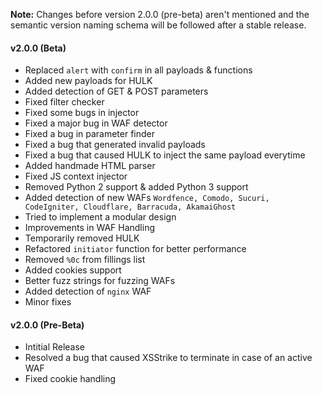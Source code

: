 **Note:** Changes before version 2.0.0 (pre-beta) aren't mentioned and the semantic version naming schema will be followed after a stable release.

#### v2.0.0 (Beta)
- Replaced `alert` with `confirm` in all payloads & functions
- Added new payloads for HULK
- Added detection of GET & POST parameters
- Fixed filter checker
- Fixed some bugs in injector
- Fixed a major bug in WAF detector
- Fixed a bug in parameter finder
- Fixed a bug that generated invalid payloads
- Fixed a bug that caused HULK to inject the same payload everytime
- Added handmade HTML parser
- Fixed JS context injector
- Removed Python 2 support & added Python 3 support
- Added detection of new WAFs `Wordfence, Comodo, Sucuri, CodeIgniter, Cloudflare, Barracuda, AkamaiGhost`
- Tried to implement a modular design
- Improvements in WAF Handling
- Temporarily removed HULK
- Refactored `initiator` function for better performance
- Removed `%0c` from fillings list
- Added cookies support
- Better fuzz strings for fuzzing WAFs
- Added detection of `nginx` WAF
- Minor fixes

#### v2.0.0 (Pre-Beta)
- Intitial Release
- Resolved a bug that caused XSStrike to terminate in case of an active WAF
- Fixed cookie handling
